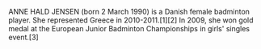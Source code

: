ANNE HALD JENSEN (born 2 March 1990) is a Danish female badminton player. She represented Greece in 2010-2011.[1][2] In 2009, she won gold medal at the European Junior Badminton Championships in girls' singles event.[3]
